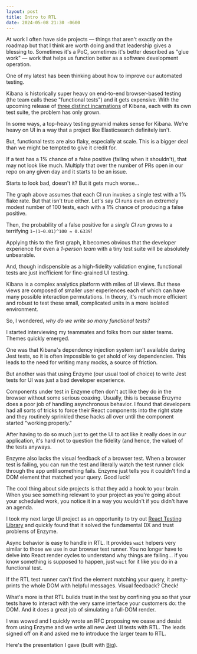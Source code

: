 ```yaml
---
layout: post
title: Intro to RTL
date: 2024-05-08 21:30 -0600
---
```


At work I often have side projects — things that aren't exactly
on the roadmap but that I think are worth doing and that
leadership gives a blessing to. Sometimes it's a PoC, sometimes
it's better described as "glue work" — work that helps us function better as a
software development operation.

One of my latest has been thinking about how to improve our
automated testing.

Kibana is historically super heavy on end-to-end browser-based testing
(the team calls these "functional tests") and it gets expensive. With the upcoming
release of [three distinct
incarnations](https://docs.elastic.co/serverless) of Kibana, each with
its own test suite, the problem has only grown.

In some ways, a top-heavy testing pyramid makes sense for Kibana.
We're heavy on UI in a way that a project like Elasticsearch
definitely isn't.

But, functional tests are also flaky, especially at scale. This is a bigger
deal than we might be tempted to give it credit for.

If a test
has a 1% chance of a false positive (failing when it shouldn't), 
that may not look like much. Multiply that over the number of PRs 
open in our repo on any given day and it starts to be an issue.

<div style="width: 100%" id="chart1"></div>

Starts to look bad, doesn't it? But it gets much worse...

The graph above assumes that each CI run invokes a single test with a 1% flake rate.
But that isn't true either. Let's say CI runs even an extremely modest number of
100 tests, each with a 1% chance of producing a false positive.

Then, the probability of a false positive for a _single CI run_
grows to a terrifying `1−(1−0.01)^100 ≈ 0.6339`!


Applying this to the first graph, it becomes obvious that the
developer experience for even a _1-person team_ with a tiny test suite
will be absolutely unbearable.

<div style="width: 100%" id="chart3"></div>

And, though indispensible as a high-fidelity validation engine,
functional tests are just inefficient for fine-grained UI 
testing. 

Kibana is a complex analytics platform with miles
of UI views. But these views are composed of smaller user experiences
each of which can have many possible interaction permutations. In theory, 
it's much more efficient and robust to test these
small, complicated units in a more isolated environment. 

So, I wondered, _why do we write so many functional tests?_

I started interviewing my teammates and folks
from our sister teams. Themes quickly emerged.

One was that Kibana's dependency injection system isn't available
during Jest tests, so it is often impossible to get ahold of key
dependencies. This leads to the need for writing many mocks, a
source of friction.

But another was that using Enzyme (our usual tool of choice)
to write Jest tests for UI was just a bad
developer experience. 

Components under test in Enzyme often don't act like they do in
the browser without some serious coaxing. Usually, this is because 
Enzyme does a poor job of handling
asynchronous behavior. I found that developers had all sorts of tricks to
force their React components into the right state and they routinely
sprinkled these hacks all over until the component
started "working properly."

After having to do so much just to get the UI 
to act like it really does in our application, it's hard not to question the
fidelity (and hence, the value) of the tests anyways.

Enzyme also lacks the visual feedback of a browser test. When a
browser test is failing, you can run the test and literally watch
the test runner click through the app until something fails.
Enzyme just tells you it couldn't find a DOM element that matched
your query. Good luck!

The cool thing about side projects is that they add a hook to your
brain. When you see something relevant to your project as you're
going about your scheduled work, you notice it in a way you
wouldn't if you didn't have an agenda.

I took my next large UI project as an opportunity to try out [React
Testing
Library](https://testing-library.com/docs/react-testing-library/intro/)
and quickly found that it solved the fundamental
DX and trust problems of Enzyme.

Async behavior is easy to handle in RTL. It provides `wait`
helpers very similar to those we use in our browser test runner.
You no longer have to delve into React render cycles to understand
why things are failing... if you know something is supposed to
happen, just `wait` for it like you do in a functional test.

If the RTL test runner can't find the element matching your query,
it pretty-prints the whole DOM with helpful messages. Visual
feedback? Check!

What's more is that RTL builds trust in the test by confining
you so that your tests have to interact with the very same
interface your customers do: the DOM. And it does a great job of
simulating a full-DOM render.

I was wowed and I quickly wrote an RFC proposing we cease and desist from using
Enzyme and we write all new Jest UI tests with RTL. The leads
signed off on it and asked me to introduce the larger team to RTL.

Here's the presentation I gave (built with
[Big](https://github.com/tmcw/big)).

<script src="https://cdn.jsdelivr.net/npm/vega@5"></script>
<script src="https://cdn.jsdelivr.net/npm/vega-lite@5"></script>
<script src="https://cdn.jsdelivr.net/npm/vega-embed@6"></script>
<script src="https://cdn.jsdelivr.net/npm/vega-lite-api@5"></script>

<script>
/*
    const probabilityThatTheTestDoesntFail = .99;

    const probabilities = [];
    for (let i = 1; i< 100; i++) {
        probabilities.push({probability: 1 - Math.pow(probabilityThatTheTestDoesntFail, i), trials: i });
    }

   const spec = {
      $schema: "https://vega.github.io/schema/vega-lite/v5.json",
      description: "Probability of a test flake at least once in N CI runs",
      width: 800,
      height: 400,
      data: { values: probabilities },
      mark: "bar",
      encoding: {
        x: { field: "trials", type: "quantitative", title: "Number of runs" },
        y: {
          field: "probability",
          type: "quantitative",
          title: "Probability of a flake",
          scale: { domain: [0, 1] },
        },
      },
    };

    vegaEmbed("#chart", spec); 
*/

    const trials = 100; // Number of CI runs
    const singleTestFlakeRate = 0.01; // Probability of false positive

    const graphFalsePositivesOverNCIRuns = (mountPoint, singleTestFlakeRatePerRun) => {
        const probabilities = [];

        let cumulativeProbability = 0;
        for (let i = 1; i <= trials; i++) {
          cumulativeProbability += (1 - cumulativeProbability) * singleTestFlakeRatePerRun;
          probabilities.push({ trials: i, probability: cumulativeProbability });
        }

        const spec = {
          $schema: "https://vega.github.io/schema/vega-lite/v5.json",
          title: "Probability of encountering at least one false positive",
          width: 'container',
          data: { values: probabilities },
          mark: "line",
          encoding: {
            x: { field: "trials", type: "quantitative", title: "Number of CI runs" },
            y: { field: "probability", type: "quantitative", title: "Cumulative probability" },
          },
        };

        vegaEmbed(mountPoint, spec);
    }

    const graphFalsePositivesForSingleCIRun = () => {
        const probabilities = [];

        for (let i = 1; i <= trials; i++) {
          probabilities.push({ numTests: i, probability: 1 - Math.pow(1 - singleTestFlakeRate, i) });
        }

        const spec = {
          $schema: "https://vega.github.io/schema/vega-lite/v5.json",
          title: "Probability of a test flake during a single CI run",
          width: 'container',
          data: { values: probabilities },
          mark: "line",
          encoding: {
            x: { field: "numTests", type: "quantitative", title: "Number of tests" },
            y: { field: "probability", type: "quantitative", title: "Probability of test flake" },
          },
        };

        vegaEmbed("#chart2", spec);
    }

    graphFalsePositivesOverNCIRuns("#chart1", singleTestFlakeRate); 
    graphFalsePositivesForSingleCIRun();
    
    const flakeRateOver100Tests = 1 - Math.pow(1 - singleTestFlakeRate, 100);
    graphFalsePositivesOverNCIRuns("#chart3", flakeRateOver100Tests); 
</script>
